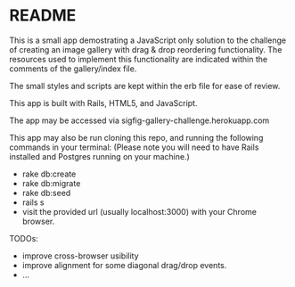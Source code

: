 # README

This is a small app demostrating a JavaScript only solution to the challenge of creating an image gallery with drag & drop reordering functionality. The resources used to implement this functionality are indicated within the comments of the gallery/index file.

The small styles and scripts are kept within the erb file for ease of review.

This app is built with Rails, HTML5, and JavaScript.

The app may be accessed via sigfig-gallery-challenge.herokuapp.com

This app may also be run cloning this repo, and running the following commands in your terminal:
  (Please note you will need to have Rails installed and Postgres running on your machine.)
  * rake db:create
  * rake db:migrate
  * rake db:seed
  * rails s
  * visit the provided url (usually localhost:3000) with your Chrome browser.

TODOs:
  * improve cross-browser usibility
  * improve alignment for some diagonal drag/drop events.
  * ...
